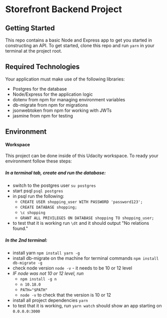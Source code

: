 # Storefront Backend Project

## Getting Started

This repo contains a basic Node and Express app to get you started in constructing an API. To get started, clone this repo and run `yarn` in your terminal at the project root.

## Required Technologies

Your application must make use of the following libraries:

- Postgres for the database
- Node/Express for the application logic
- dotenv from npm for managing environment variables
- db-migrate from npm for migrations
- jsonwebtoken from npm for working with JWTs
- jasmine from npm for testing

## Environment

#### Workspace

This project can be done inside of this Udacity workspace. To ready your environment follow these steps:

##### In a terminal tab, create and run the database:

- switch to the postgres user `su postgres`
- start psql `psql postgres`
- in psql run the following:
  - `CREATE USER shopping_user WITH PASSWORD 'password123';`
  - `CREATE DATABASE shopping;`
  - `\c shopping`
  - `GRANT ALL PRIVILEGES ON DATABASE shopping TO shopping_user;`
- to test that it is working run `\dt` and it should output "No relations found."

##### In the 2nd terminal:

- install yarn `npm install yarn -g`
- install db-migrate on the machine for terminal commands `npm install db-migrate -g`
- check node version `node -v` - it needs to be 10 or 12 level
- _IF node was not 10 or 12 level, run_
  - `npm install -g n`
  - `n 10.18.0`
  - `PATH="$PATH"`
  - `node -v` to check that the version is 10 or 12
- install all project dependencies `yarn`
- to test that it is working, run `yarn watch` should show an app starting on `0.0.0.0:3000`
